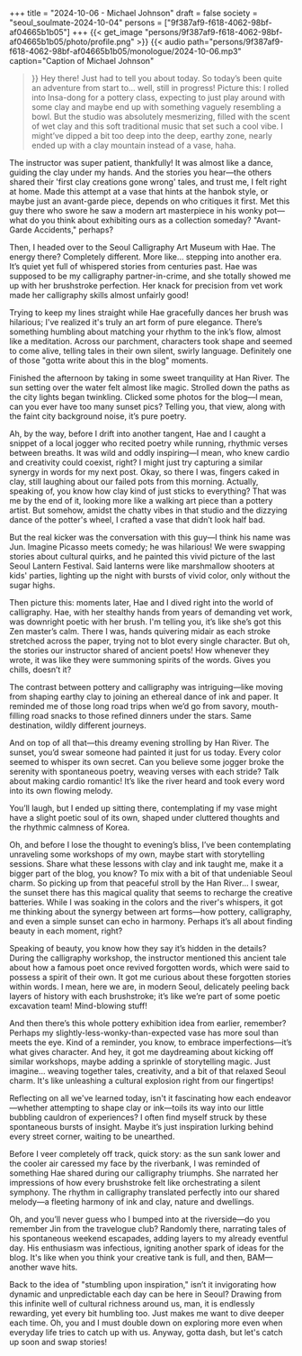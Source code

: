 +++
title = "2024-10-06 - Michael Johnson"
draft = false
society = "seoul_soulmate-2024-10-04"
persons = ["9f387af9-f618-4062-98bf-af04665b1b05"]
+++
{{< get_image "persons/9f387af9-f618-4062-98bf-af04665b1b05/photo/profile.png" >}}
{{< audio
    path="persons/9f387af9-f618-4062-98bf-af04665b1b05/monologue/2024-10-06.mp3" 
    caption="Caption of Michael Johnson"
>}}
Hey there! Just had to tell you about today.
So today’s been quite an adventure from start to... well, still in progress! Picture this: I rolled into Insa-dong for a pottery class, expecting to just play around with some clay and maybe end up with something vaguely resembling a bowl. But the studio was absolutely mesmerizing, filled with the scent of wet clay and this soft traditional music that set such a cool vibe. I might’ve dipped a bit too deep into the deep, earthy zone, nearly ended up with a clay mountain instead of a vase, haha.

The instructor was super patient, thankfully! It was almost like a dance, guiding the clay under my hands. And the stories you hear—the others shared their 'first clay creations gone wrong' tales, and trust me, I felt right at home. Made this attempt at a vase that hints at the hanbok style, or maybe just an avant-garde piece, depends on who critiques it first. Met this guy there who swore he saw a modern art masterpiece in his wonky pot—what do you think about exhibiting ours as a collection someday? "Avant-Garde Accidents," perhaps? 

Then, I headed over to the Seoul Calligraphy Art Museum with Hae. The energy there? Completely different. More like… stepping into another era. It’s quiet yet full of whispered stories from centuries past. Hae was supposed to be my calligraphy partner-in-crime, and she totally showed me up with her brushstroke perfection. Her knack for precision from vet work made her calligraphy skills almost unfairly good!

Trying to keep my lines straight while Hae gracefully dances her brush was hilarious; I've realized it's truly an art form of pure elegance. There’s something humbling about matching your rhythm to the ink’s flow, almost like a meditation. Across our parchment, characters took shape and seemed to come alive, telling tales in their own silent, swirly language. Definitely one of those "gotta write about this in the blog" moments.

Finished the afternoon by taking in some sweet tranquility at Han River. The sun setting over the water felt almost like magic. Strolled down the paths as the city lights began twinkling. Clicked some photos for the blog—I mean, can you ever have too many sunset pics? Telling you, that view, along with the faint city background noise, it’s pure poetry.

Ah, by the way, before I drift into another tangent, Hae and I caught a snippet of a local jogger who recited poetry while running, rhythmic verses between breaths. It was wild and oddly inspiring—I mean, who knew cardio and creativity could coexist, right? I might just try capturing a similar synergy in words for my next post.
Okay, so there I was, fingers caked in clay, still laughing about our failed pots from this morning. Actually, speaking of, you know how clay kind of just sticks to everything? That was me by the end of it, looking more like a walking art piece than a pottery artist. But somehow, amidst the chatty vibes in that studio and the dizzying dance of the potter's wheel, I crafted a vase that didn’t look half bad. 

But the real kicker was the conversation with this guy—I think his name was Jun. Imagine Picasso meets comedy; he was hilarious! We were swapping stories about cultural quirks, and he painted this vivid picture of the last Seoul Lantern Festival. Said lanterns were like marshmallow shooters at kids' parties, lighting up the night with bursts of vivid color, only without the sugar highs.

Then picture this: moments later, Hae and I dived right into the world of calligraphy. Hae, with her stealthy hands from years of demanding vet work, was downright poetic with her brush. I'm telling you, it’s like she’s got this Zen master’s calm. There I was, hands quivering midair as each stroke stretched across the paper, trying not to blot every single character. But oh, the stories our instructor shared of ancient poets! How whenever they wrote, it was like they were summoning spirits of the words. Gives you chills, doesn’t it? 

The contrast between pottery and calligraphy was intriguing—like moving from shaping earthy clay to joining an ethereal dance of ink and paper. It reminded me of those long road trips when we’d go from savory, mouth-filling road snacks to those refined dinners under the stars. Same destination, wildly different journeys. 

And on top of all that—this dreamy evening strolling by Han River. The sunset, you’d swear someone had painted it just for us today. Every color seemed to whisper its own secret. Can you believe some jogger broke the serenity with spontaneous poetry, weaving verses with each stride? Talk about making cardio romantic! It’s like the river heard and took every word into its own flowing melody. 

You’ll laugh, but I ended up sitting there, contemplating if my vase might have a slight poetic soul of its own, shaped under cluttered thoughts and the rhythmic calmness of Korea.

Oh, and before I lose the thought to evening’s bliss, I’ve been contemplating unraveling some workshops of my own, maybe start with storytelling sessions. Share what these lessons with clay and ink taught me, make it a bigger part of the blog, you know? To mix with a bit of that undeniable Seoul charm.
So picking up from that peaceful stroll by the Han River... I swear, the sunset there has this magical quality that seems to recharge the creative batteries. While I was soaking in the colors and the river's whispers, it got me thinking about the synergy between art forms—how pottery, calligraphy, and even a simple sunset can echo in harmony. Perhaps it’s all about finding beauty in each moment, right?

Speaking of beauty, you know how they say it’s hidden in the details? During the calligraphy workshop, the instructor mentioned this ancient tale about how a famous poet once revived forgotten words, which were said to possess a spirit of their own. It got me curious about these forgotten stories within words. I mean, here we are, in modern Seoul, delicately peeling back layers of history with each brushstroke; it’s like we’re part of some poetic excavation team! Mind-blowing stuff!

And then there’s this whole pottery exhibition idea from earlier, remember? Perhaps my slightly-less-wonky-than-expected vase has more soul than meets the eye. Kind of a reminder, you know, to embrace imperfections—it’s what gives character. And hey, it got me daydreaming about kicking off similar workshops, maybe adding a sprinkle of storytelling magic. Just imagine... weaving together tales, creativity, and a bit of that relaxed Seoul charm. It's like unleashing a cultural explosion right from our fingertips!

Reflecting on all we've learned today, isn't it fascinating how each endeavor—whether attempting to shape clay or ink—toils its way into our little bubbling cauldron of experiences? I often find myself struck by these spontaneous bursts of insight. Maybe it’s just inspiration lurking behind every street corner, waiting to be unearthed.

Before I veer completely off track, quick story: as the sun sank lower and the cooler air caressed my face by the riverbank, I was reminded of something Hae shared during our calligraphy triumphs. She narrated her impressions of how every brushstroke felt like orchestrating a silent symphony. The rhythm in calligraphy translated perfectly into our shared melody—a fleeting harmony of ink and clay, nature and dwellings.

Oh, and you’ll never guess who I bumped into at the riverside—do you remember Jin from the travelogue club? Randomly there, narrating tales of his spontaneous weekend escapades, adding layers to my already eventful day. His enthusiasm was infectious, igniting another spark of ideas for the blog. It's like when you think your creative tank is full, and then, BAM—another wave hits.

Back to the idea of "stumbling upon inspiration," isn’t it invigorating how dynamic and unpredictable each day can be here in Seoul? Drawing from this infinite well of cultural richness around us, man, it is endlessly rewarding, yet every bit humbling too. Just makes me want to dive deeper each time. Oh, you and I must double down on exploring more even when everyday life tries to catch up with us.
Anyway, gotta dash, but let's catch up soon and swap stories!
